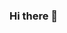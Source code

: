 ### Hi there 👋

<!--
**Rob14720/Rob14720** is a ✨ _special_ ✨ repository because its `README.md` (this file) appears on your GitHub profile.

Here are some ideas to get you started:

- 🔭 I’m currently working on getting certified by Bloomtech as a full-stack web developer :)
- 🌱 I’m currently learning in depth React and Javascript applications
- 👯 I’m looking to collaborate on large media projects with a team of helpful programmers. 
- 🤔 I’m looking for help with ...
- 💬 Ask me about ...
- 📫 How to reach me: Cell phone: 386-340-0214, email: Roberttsax18@gmail.com
- ⚡ Fun fact: I have a black belt in traditional Okinawan karate, I practice, and teach yoga, and meditation, and I play multiple instruments and love animals. Me in a nutshell :) .
-->
